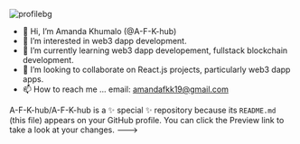 ![profilebg](https://portfolio-seven-jet-14.vercel.app/)

- 👋 Hi, I’m Amanda Khumalo (@A-F-K-hub)
- 👀 I’m interested in web3 dapp development.
- 🌱 I’m currently learning web3 dapp developement, fullstack blockchain development.
- 💞️ I’m looking to collaborate on React.js projects, particularly web3 dapp apps.
- 📫 How to reach me ... email: amandafkk19@gmail.com


A-F-K-hub/A-F-K-hub is a ✨ special ✨ repository because its `README.md` (this file) appears on your GitHub profile.
You can click the Preview link to take a look at your changes.
--->
